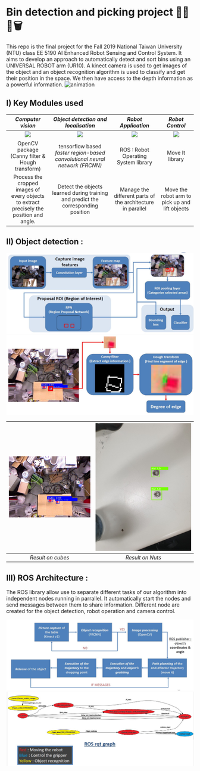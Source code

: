 **Bin detection and picking project** 🤖🦾🚮🗑️
======
This repo is the final project for the Fall 2019 National Taiwan University (NTU) class EE 5190 AI Enhanced Robot Sensing and
Control System. It aims to develop an approach to automatically detect and sort bins using an UNIVERSAL
ROBOT arm (UR10). A kinect camera is used to get images of the object and an object recognition algorithm is used to classify and get their position in the space.
We then have access to the depth information as a powerful information.
![animation](./images/animation.gif)

## I) Key Modules used

|                                       *Computer vision*                                       |                                                                *Object detection and localisation*                                                                 |                       *Robot Application*                       |                                 *Robot Control*                                  |
|:---------------------------------------------------------------------------------------------:|:------------------------------------------------------------------------------------------------------------------------------------------------------------------:|:---------------------------------------------------------------:|:--------------------------------------------------------------------------------:|
|    <img src="https://opencv.org/wp-content/uploads/2019/02/opencv-logo-1.png" width="100">    | <img src="https://www.gstatic.com/devrel-devsite/prod/v89c3b644dadab0c1b29fcdfaa83db3f3db74c1887a83ba5a78318ee59aec3871/tensorflow/images/lockup.svg" width="150"> | <img src="https://www.ros.org/imgs/logo-white.png" width="150"> | <img src="https://moveit.ros.org/assets/logo/moveit_logo-white.png" width="150"> |
|                        OpenCV package (Canny filter & Hough transform)                        |                                            tensorflow based *faster region-based convolutional neural network (FRCNN)*                                             |              ROS : Robot Operating System library               |                                 Move It library                                  | 
| Process the cropped images of every objects<br/> to extract precisely the position and angle. |                                         Detect the objects learned during training and predict the corresponding position                                          |   Manage the different parts of the architecture in parallel    |                  Move the robot arm to pick up and lift objects                  | 

## II) Object detection :
![](./images/frcnn.JPG) 
![](./images/opencv.JPG) 

|  ![](./images/result.jpg)   | ![](./images/20191111_162053.png) | 
|:---------------------------:|:---------------------------------:| 
|      *Result on cubes*      |         *Result on Nuts*          |


## III) ROS Architecture :

The ROS library allow use to separate different tasks of our algorithm into independent nodes running in parrallel.
It automatically start the nodes and send messages between them to share information. Different node are created for the object detection, robot operation and camera control.  

![](./images/flow_chart.JPG) 
![](./images/rosgraph3.JPG) 


